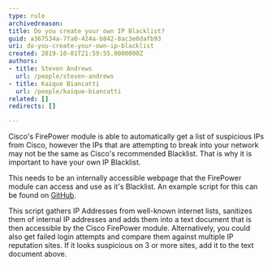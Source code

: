 ```yaml
---
type: rule
archivedreason: 
title: Do you create your own IP Blacklist?
guid: a367534a-7fa0-424a-b842-8ac3e0dafb93
uri: do-you-create-your-own-ip-blacklist
created: 2019-10-01T21:59:55.0000000Z
authors:
- title: Steven Andrews
  url: /people/steven-andrews
- title: Kaique Biancatti
  url: /people/kaique-biancatti
related: []
redirects: []

---
```


Cisco's FirePower module is able to automatically get a list of suspicious IPs from Cisco, however the IPs that are attempting to break into your network may not be the same as Cisco's recommended Blacklist. That is why it is important to have your own IP Blacklist.


<!--endintro-->

This needs to be an internally accessible webpage that the FirePower module can access and use as it's Blacklist. An example script for this can be found on [GitHub](https&#58;//github.com/SSWConsulting/BlacklistChecker).

This script gathers IP Addresses from well-known internet lists, sanitizes them of internal IP addresses and adds them into a text document that is then accessible by the Cisco FirePower module.
Alternatively, you could also get failed login attempts and compare them against multiple IP reputation sites. If it looks suspicious on 3 or more sites, add it to the text document above.
